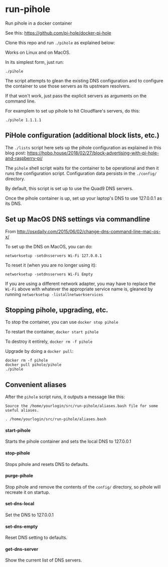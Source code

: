 # run-pihole

Run pihole in a docker container

See this: https://github.com/pi-hole/docker-pi-hole

Clone this repo and run `./pihole` as explained below:

Works on Linux and on MacOS.

In its simplest form, just run:

```
./pihole
```

The script attempts to glean the existing DNS configuration and to
configure the container to use those servers as its upstream
resolvers.

If that won't work, just pass the explicit servers as arguments
on the command line.

For examplem to set up pihole to hit Cloudflare's servers, do this:

```
./pihole 1.1.1.1
```

## PiHole configuration (additional block lists, etc.)

The `./lists` script here sets up the pihole configuration as
explained in this blog post:
https://hobo.house/2018/02/27/block-advertising-with-pi-hole-and-raspberry-pi/

The `pihole` shell script waits for the container to be operational and then
it runs the configuration script. Configuration data persists in the `./config/`
directory.

By default, this script is set up to use the Quad9 DNS servers.

Once the pihole container is up, set up your laptop's DNS to
use 127.0.0.1 as its DNS.

## Set up MacOS DNS settings via commandline

From http://osxdaily.com/2015/06/02/change-dns-command-line-mac-os-x/

To set up the DNS on MacOS, you can do:

```
networksetup -setdnsservers Wi-Fi 127.0.0.1
```

To reset it (when you are no longer using it):

```
networksetup -setdnsservers Wi-Fi Empty
```

If you are using a different network adapter, you may have to replace
the `Wi-Fi` above with whatever the appropriate service name is, gleaned by
running `networksetup -listallnetworkservices`

## Stopping pihole, upgrading, etc.

To stop the container, you can use `docker stop pihole`

To restart the container, `docker start pihole`

To destroy it entirely, `docker rm -f pihole`

Upgrade by doing a `docker pull`:

```
docker rm -f pihole
docker pull pihole/pihole
./pihole
```

## Convenient aliases

After the `pihole` script runs, it outputs a message like this:

```
Source the /home/yourlogin/src/run-pihole/aliases.bash file for some useful aliases.

. /home/yourlogin/src/run-pihole/aliases.bash
```

#### start-pihole

Starts the pihole container and sets the local DNS to 127.0.0.1

#### stop-pihole

Stops pihole and resets DNS to defaults.

#### purge-pihole

Stop pihole and remove the contents of the `config/` directory, so pihole
will recreate it on startup.

#### set-dns-local

Set the DNS to 127.0.0.1

#### set-dns-empty

Reset DNS setting to defaults.

#### get-dns-server

Show the current list of DNS servers.
